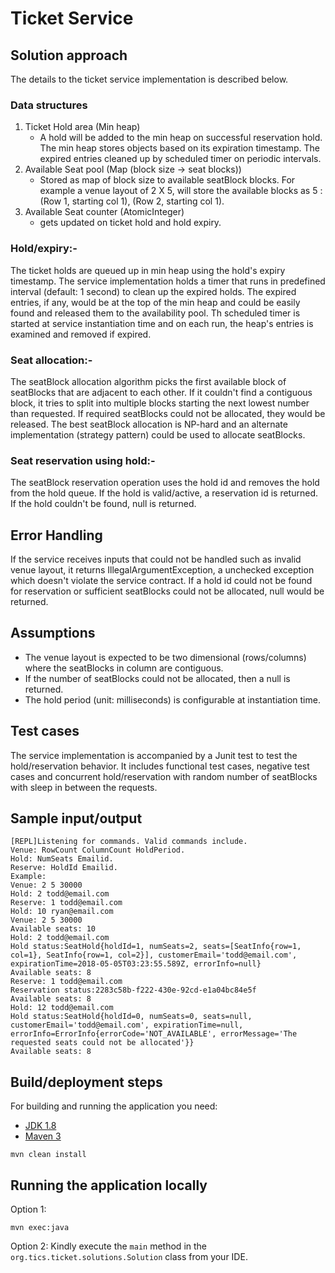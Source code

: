 # Ticket Service

## Solution approach
The details to the ticket service implementation is described below.  

### Data structures

1. Ticket Hold area (Min heap) 
    - A hold will be added to the min heap on successful reservation hold. The min heap stores objects based on its 
    expiration timestamp. The expired entries cleaned up by scheduled timer on periodic intervals.
2. Available Seat pool (Map (block size -> seat blocks))
    - Stored as map of block size to available seatBlock blocks. For example a venue layout of 2 X 5, will store the available 
    blocks as 5 : (Row 1, starting col 1), (Row 2, starting col 1). 
3. Available Seat counter (AtomicInteger) 
    - gets updated on ticket hold and hold expiry.

### Hold/expiry:-
 The ticket holds are queued up in min heap using the hold's expiry timestamp. The service implementation holds a timer
  that runs in predefined interval (default: 1 second) to clean up the expired holds. The expired entries, if any, would
   be at the top of the min heap and could be easily found and released them to the availability pool. Th scheduled timer
    is started at service instantiation time and on each run, the heap's entries is examined and removed if expired. 

### Seat allocation:-
 The seatBlock allocation algorithm picks the first available block of seatBlocks that are adjacent to each other. If it couldn't
  find a contiguous block, it tries to split into multiple blocks starting the next lowest number than requested. If
   required seatBlocks could not be allocated, they would be released. The best seatBlock allocation is NP-hard and an alternate
    implementation (strategy pattern) could be used to allocate seatBlocks.
 
### Seat reservation using hold:-
 The seatBlock reservation operation uses the hold id and removes the hold from the hold queue. If the hold is valid/active,
  a reservation id is returned. If the hold couldn't be found, null is returned. 
 
    
## Error Handling

If the service receives inputs that could not be handled such as invalid venue layout, it returns IllegalArgumentException,
 a unchecked exception which doesn't violate the service contract. If a hold id could not be found for reservation 
 or sufficient seatBlocks could not be allocated, null would be returned.
    
## Assumptions

- The venue layout is expected to be two dimensional (rows/columns) where the seatBlocks in column are contiguous. 
- If the number of seatBlocks could not be allocated, then a null is returned. 
- The hold period (unit: milliseconds) is configurable at instantiation time. 

## Test cases
The service implementation is accompanied by a Junit test to test the hold/reservation behavior. It includes functional
 test cases, negative test cases and concurrent hold/reservation with random number of seatBlocks with sleep in between the requests.

## Sample input/output 
```
[REPL]Listening for commands. Valid commands include. 
Venue: RowCount ColumnCount HoldPeriod.
Hold: NumSeats Emailid.
Reserve: HoldId Emailid.
Example:
Venue: 2 5 30000
Hold: 2 todd@email.com
Reserve: 1 todd@email.com
Hold: 10 ryan@email.com
Venue: 2 5 30000
Available seats: 10
Hold: 2 todd@email.com
Hold status:SeatHold{holdId=1, numSeats=2, seats=[SeatInfo{row=1, col=1}, SeatInfo{row=1, col=2}], customerEmail='todd@email.com', expirationTime=2018-05-05T03:23:55.589Z, errorInfo=null}
Available seats: 8
Reserve: 1 todd@email.com
Reservation status:2283c58b-f222-430e-92cd-e1a04bc84e5f
Available seats: 8
Hold: 12 todd@email.com
Hold status:SeatHold{holdId=0, numSeats=0, seats=null, customerEmail='todd@email.com', expirationTime=null, errorInfo=ErrorInfo{errorCode='NOT_AVAILABLE', errorMessage='The requested seats could not be allocated'}}
Available seats: 8

```

## Build/deployment steps

For building and running the application you need:

- [JDK 1.8](http://www.oracle.com/technetwork/java/javase/downloads/jdk8-downloads-2133151.html)
- [Maven 3](https://maven.apache.org)

```shell
mvn clean install
```

## Running the application locally

Option 1:

```shell
mvn exec:java
```

Option 2:
Kindly execute the `main` method in the `org.tics.ticket.solutions.Solution` class from your IDE.

